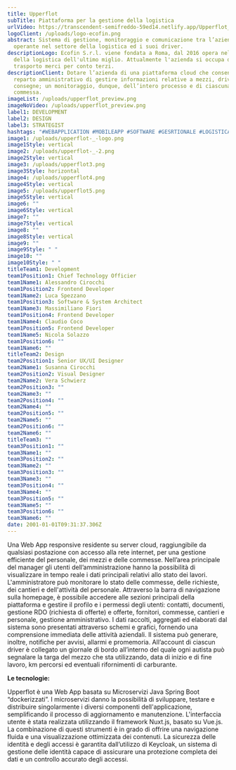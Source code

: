```yaml
---
title: Upperflot
subTitle: Piattaforma per la gestione della logistica
urlVideo: https://transcendent-semifreddo-59ed14.netlify.app/Upperflot_Case Animation.mp4
logoClient: /uploads/logo-ecofin.png
abstract: Sistema di gestione, monitoraggio e comunicazione tra l’azienda
  operante nel settore della logistica ed i suoi driver.
descriptionLogo: Ecofin S.r.l. viene fondata a Roma, dal 2016 opera nel settore
  della logistica dell'ultimo miglio. Attualmente l'azienda si occupa del
  trasporto merci per conto terzi.
descriptionClient: Dotare l’azienda di una piattaforma cloud che consenta al
  reparto amministrativo di gestire informazioni relative a mezzi, driver e
  consegne; un monitoraggio, dunque, dell’intero processo e di ciascuna
  commessa.
imageList: /uploads/upperflot_preview.png
imageNoVideo: /uploads/upperflot_preview.png
label1: DEVELOPMENT
label2: DESIGN
label3: STRATEGIST
hashtags: "#WEBAPPLICATION #MOBILEAPP #SOFTWARE #GESRTIONALE #LOGISTICA"
image1: /uploads/upperflot-_-logo.png
image1Style: vertical
image2: /uploads/upperflot-_-2.png
image2Style: vertical
image3: /uploads/upperflot3.png
image3Style: horizontal
image4: /uploads/upperflot4.png
image4Style: vertical
image5: /uploads/upperflot5.png
image5Style: vertical
image6: ""
image6Style: vertical
image7: ""
image7Style: vertical
image8: ""
image8Style: vertical
image9: ""
image9Style: " "
image10: ""
image10Style: " "
titleTeam1: Development
team1Position1: Chief Technology Officier
team1Name1: Alessandro Cirocchi
team1Position2: Frontend Developer
team1Name2: Luca Spezzano
team1Position3: Software & System Architect
team1Name3: Massimiliano Fiori
team1Position4: Frontend Developer
team1Name4: Claudio Coco
team1Position5: Frontend Developer
team1Name5: Nicola Solazzo
team1Position6: ""
team1Name6: ""
titleTeam2: Design
team2Position1: Senior UX/UI Designer
team2Name1: Susanna Cirocchi
team2Position2: Visual Designer
team2Name2: Vera Schwierz
team2Position3: ""
team2Name3: ""
team2Position4: ""
team2Name4: ""
team2Position5: ""
team2Name5: ""
team2Position6: ""
team2Name6: ""
titleTeam3: ""
team3Position1: ""
team3Name1: ""
team3Position2: ""
team3Name2: ""
team3Position3: ""
team3Name3: ""
team3Position4: ""
team3Name4: ""
team3Position5: ""
team3Name5: ""
team3Position6: ""
team3Name6: ""
date: 2001-01-01T09:31:37.306Z
---
```

Una Web App responsive residente su server cloud, raggiungibile da qualsiasi postazione con accesso alla rete internet, per una gestione efficiente del personale, dei mezzi e delle commesse.
Nell’area principale del manager gli utenti dell’amministrazione hanno la possibilità di visualizzare in tempo reale i dati principali relativi allo stato dei lavori. 
L'amministratore può monitorare lo stato delle commesse, delle richieste, dei cantieri e dell'attività del personale.
Attraverso la barra di navigazione sulla homepage, è possibile accedere alle sezioni principali della piattaforma e gestire il profilo e i permessi degli utenti: contatti, documenti, gestione RDO (richiesta di offerte) e offerte, fornitori, commesse, cantieri e personale, gestione amministrativo.
I dati raccolti, aggregati ed elaborati dal sistema sono presentati attraverso schemi e grafici, fornendo una comprensione immediata delle attività aziendali. Il sistema può generare, inoltre, notifiche per avvisi, allarmi e promemoria. 
All’account di ciascun driver è collegato un giornale di bordo all’interno del quale ogni autista può segnalare la targa del mezzo che sta utilizzando, data di inizio e di fine lavoro, km percorsi ed eventuali rifornimenti di carburante.

**Le tecnologie:**

Upperflot è una Web App basata su Microservizi Java Spring Boot “dockerizzati”. I microservizi danno la possibilità di sviluppare, testare e distribuire singolarmente i diversi componenti dell'applicazione, semplificando il processo di aggiornamento e manutenzione.
L'interfaccia utente è stata realizzata utilizzando il framework Nuxt.js, basato su Vue.js. La combinazione di questi strumenti è in grado di offrire una navigazione fluida e una visualizzazione ottimizzata dei contenuti.
La sicurezza delle identità e degli accessi è garantita dall’utilizzo di Keycloak, un sistema di gestione delle identità capace di assicurare una protezione completa dei dati e un controllo accurato degli accessi.